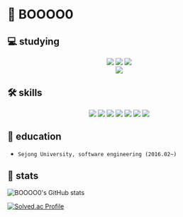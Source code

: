 # 👋 BOOOO0 

💻 studying
---
<div align="center">
  <img src="https://img.shields.io/badge/Terraform-7B42BC?style=for-the-badge&logo=Terraform&logoColor=white">
  <img src="https://img.shields.io/badge/Jenkins-D24939?style=for-the-badge&logo=Jenkins&logoColor=black">
  <img src="https://img.shields.io/badge/Ansible-EE0000?style=for-the-badge&logo=Ansible&logoColor=black">
  <br/>
  <img src="https://img.shields.io/badge/Spring-6DB33F?style=for-the-badge&logo=Spring&logoColor=black">
  <br/>
</div>

🛠 skills
--- 
<div align="center">
  <img src="https://img.shields.io/badge/javascript-F7DF1E?style=for-the-badge&logo=javascript&logoColor=black"> 
  <img src="https://img.shields.io/badge/react-61DAFB?style=for-the-badge&logo=react&logoColor=black">
  <img src="https://img.shields.io/badge/node.js-339933?style=for-the-badge&logo=Node.js&logoColor=white">
  <img src="https://img.shields.io/badge/mysql-4479A1?style=for-the-badge&logo=mysql&logoColor=white">
  <img src="https://img.shields.io/badge/linux-FCC624?style=for-the-badge&logo=linux&logoColor=black">
  <img src="https://img.shields.io/badge/Docker-2496ED?style=for-the-badge&logo=Docker&logoColor=black">
  <img src="https://img.shields.io/badge/AWS-232F3E?style=for-the-badge&logo=Amazon AWS&logoColor=white">
  <br/>
</div>

📖 education
---
- `Sejong University, software engineering (2016.02~)`

📄 stats
---
![BOOOO0's GitHub stats](https://github-readme-stats.vercel.app/api?username=BOOOO0&show_icons=true&theme=tokyonight)      
  

[![Solved.ac Profile](http://mazassumnida.wtf/api/v2/generate_badge?boj=qndud0206)](https://solved.ac/qndud0206/)
